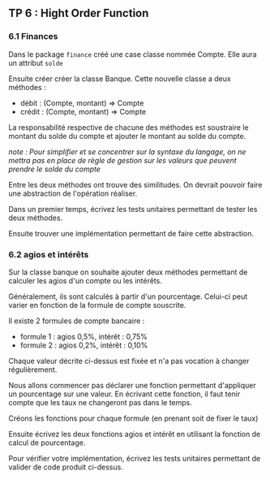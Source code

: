 <div class="pb"></div>

## TP 6 : Hight Order Function

### 6.1 Finances

Dans le package `finance` créé une case classe nommée Compte. Elle aura un attribut `solde`

Ensuite créer créer la classe Banque. Cette nouvelle classe a deux méthodes :

- débit : (Compte, montant) => Compte
- crédit : (Compte, montant) => Compte

La responsabilité respective de chacune des méthodes est soustraire le montant du solde du compte et ajouter le montant au solde du compte.

*note : Pour simplifier et se concentrer sur la syntaxe du langage, on ne mettra pas en place de règle de gestion
sur les valeurs que peuvent prendre le solde du compte*

Entre les deux méthodes ont trouve des similitudes. On devrait pouvoir faire une abstraction de l'opération réaliser.

Dans un premier temps, écrivez les tests unitaires permettant de tester les deux méthodes.

Ensuite trouver une implémentation permettant de faire cette abstraction.

### 6.2 agios et intérêts

Sur la classe banque on souhaite ajouter deux méthodes permettant de calculer les agios d'un compte ou les intérêts.

Généralement, ils sont calculés à partir d'un pourcentage. Celui-ci peut varier en fonction de la formule de compte souscrite.

Il existe 2 formules de compte bancaire :

- formule 1 : agios 0,5%, intérêt : 0,75%
- formule 2 : agios 0,2%, intérêt : 0,10%

Chaque valeur décrite ci-dessus est fixée et n'a pas vocation à changer régulièrement.

Nous allons commencer pas déclarer une fonction permettant d'appliquer un pourcentage sur une valeur.
En écrivant cette fonction, il faut tenir compte que les taux ne changeront pas dans le temps.

Créons les fonctions pour chaque formule (en prenant soit de fixer le taux)

Ensuite écrivez les deux fonctions agios et intérêt en utilisant la fonction de calcul de pourcentage.

Pour vérifier votre implémentation, écrivez les tests unitaires permettant de valider de code produit ci-dessus.
